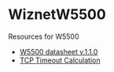 # WiznetW5500
Resources for W5500

- [W5500 datasheet v.1.1.0](docs/W5500_ds_v110e.pdf)
- [TCP Timeout Calculation](docs/TCP_Timeout.md#tcp-timeout-calculation)
